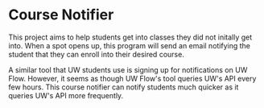 # Course Notifier

This project aims to help students get into classes they did not initally get into. When a spot opens up, this program will send an email notifying the student that they can enroll into their desired course. 

A similar tool that UW students use is signing up for notifications on UW Flow. However, it seems as though UW Flow's tool queries UW's API every few hours. This course notifier can notify students much quicker as it queries UW's API more frequently.